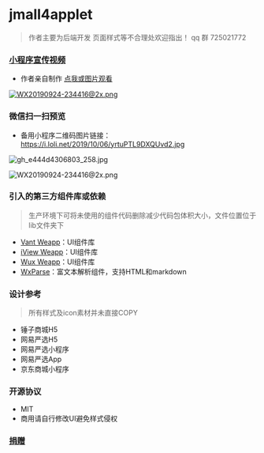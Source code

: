 # jmall4applet
> 作者主要为后端开发 页面样式等不合理处欢迎指出！
qq 群 725021772

### [小程序宣传视频](https://www.bilibili.com/video/av70226175)

- 作者亲自制作 [点我或图片观看](https://www.bilibili.com/video/av70226175)

[![WX20190924-234416@2x.png](https://s2.ax1x.com/2019/10/06/ucEsBD.md.png)](https://www.bilibili.com/video/av70226175)

### 微信扫一扫预览

- 备用小程序二维码图片链接：https://i.loli.net/2019/10/06/yrtuPTL9DXQUvd2.jpg

![gh_e444d4306803_258.jpg](https://s2.ax1x.com/2019/10/06/ucEW9I.jpg)

![WX20190924-234416@2x.png](https://i.loli.net/2019/09/24/MhuSI4KAVRdEaOW.png)



### 引入的第三方组件库或依赖
> 生产环境下可将未使用的组件代码删除减少代码包体积大小，文件位置位于lib文件夹下

- [Vant Weapp](https://github.com/youzan/vant-weapp)：UI组件库
- [iView Weapp](https://github.com/TalkingData/iview-weapp)：UI组件库
- [Wux Weapp](https://github.com/wux-weapp/wux-weapp)：UI组件库
- [WxParse](https://github.com/icindy/wxParse)：富文本解析组件，支持HTML和markdown
### 设计参考
> 所有样式及icon素材并未直接COPY
- 锤子商城H5
- 网易严选H5
- 网易严选小程序
- 网易严选App
- 京东商城小程序
### 开源协议
- MIT 
- 商用请自行修改UI避免样式侵权
### [捐赠](http://xpay.exrick.cn/pay)
